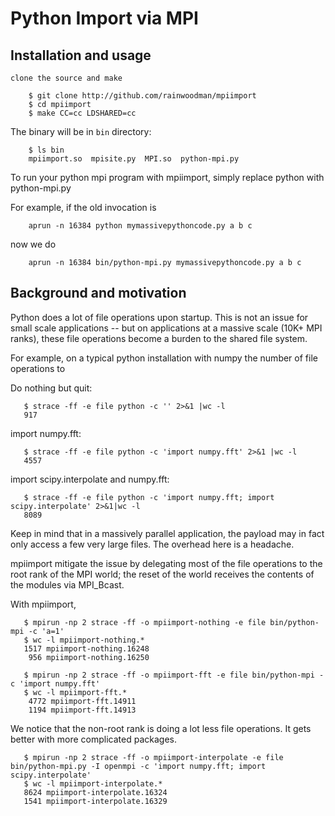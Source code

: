 
# Python Import via MPI

## Installation and usage
    clone the source and make
```
    $ git clone http://github.com/rainwoodman/mpiimport
    $ cd mpiimport
    $ make CC=cc LDSHARED=cc
```

The binary will be in `bin` directory:
```
    $ ls bin
    mpiimport.so  mpisite.py  MPI.so  python-mpi.py
```

To run your python mpi program with mpiimport, simply replace python
with python-mpi.py

For example, if the old invocation is
```
    aprun -n 16384 python mymassivepythoncode.py a b c 
```
now we do
```
    aprun -n 16384 bin/python-mpi.py mymassivepythoncode.py a b c 
```
## Background and motivation
Python does a lot of file operations upon startup.
This is not an issue for small scale applications -- but on
applications at a massive scale (10K+ MPI ranks), these file
operations become a burden to the shared file system.

For example, on a typical python installation with numpy the number of
file operations to 

Do nothing but quit:
```
   $ strace -ff -e file python -c '' 2>&1 |wc -l
   917
```
import numpy.fft:
```
   $ strace -ff -e file python -c 'import numpy.fft' 2>&1 |wc -l
   4557
```
import scipy.interpolate and numpy.fft:
```
   $ strace -ff -e file python -c 'import numpy.fft; import scipy.interpolate' 2>&1|wc -l
   8089
```

Keep in mind that in a massively parallel application, the payload may
in fact only access a few very large files. The overhead here is a
headache.

mpiimport mitigate the issue by delegating most of the file operations
to the root rank of the MPI world; the reset of the world receives the
contents of the modules via MPI\_Bcast.

With mpiimport, 
```
   $ mpirun -np 2 strace -ff -o mpiimport-nothing -e file bin/python-mpi -c 'a=1'
   $ wc -l mpiimport-nothing.*
   1517 mpiimport-nothing.16248
    956 mpiimport-nothing.16250
```
```
   $ mpirun -np 2 strace -ff -o mpiimport-fft -e file bin/python-mpi -c 'import numpy.fft'
   $ wc -l mpiimport-fft.*
    4772 mpiimport-fft.14911
    1194 mpiimport-fft.14913
```
We notice that the non-root rank is doing a lot less file operations.
It gets better with more complicated packages.
```
   $ mpirun -np 2 strace -ff -o mpiimport-interpolate -e file bin/python-mpi.py -I openmpi -c 'import numpy.fft; import scipy.interpolate'
   $ wc -l mpiimport-interpolate.*
   8624 mpiimport-interpolate.16324
   1541 mpiimport-interpolate.16329
```


